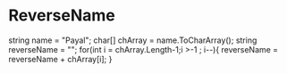 # ReverseName

string name = "Payal";
char[] chArray = name.ToCharArray();
string reverseName = "";
for(int i = chArray.Length-1;i >-1 ; i--){
	reverseName = reverseName + chArray[i];
}
